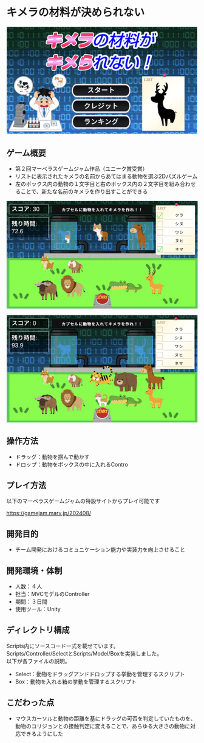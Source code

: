 # キメラの材料が決められない
![](https://github.com/RyoyaMaejima/MakeChimera/blob/main/ReadmeSrc/Title.png)

## ゲーム概要
- 第２回マーベラスゲームジャム作品（ユニーク賞受賞）
- リストに表示されたキメラの名前からあてはまる動物を選ぶ2Dパズルゲーム
- 左のボックス内の動物の１文字目と右のボックス内の２文字目を組み合わせることで、新たな名前のキメラを作り出すことができる

![](https://github.com/RyoyaMaejima/MakeChimera/blob/main/ReadmeSrc/Chimera.png)

![](https://github.com/RyoyaMaejima/MakeChimera/blob/main/ReadmeSrc/Ingame.png)

## 操作方法
- ドラッグ：動物を掴んで動かす
- ドロップ：動物をボックスの中に入れるContro

## プレイ方法
以下のマーベラスゲームジャムの特設サイトからプレイ可能です

https://gamejam.marv.jp/202408/

## 開発目的
- チーム開発におけるコミュニケーション能力や実装力を向上させること

## 開発環境・体制
- 人数：４人
- 担当：MVCモデルのController
- 期間：３日間
- 使用ツール：Unity

## ディレクトリ構成
Scripts内にソースコード一式を載せています。  
Scripts/Controller/SelectとScripts/Model/Boxを実装しました。  
以下が各ファイルの説明。

- Select：動物をドラッグアンドドロップする挙動を管理するスクリプト
- Box：動物を入れる箱の挙動を管理するスクリプト

## こだわった点
- マウスカーソルと動物の距離を基にドラッグの可否を判定していたものを、動物のコリジョンとの接触判定に変えることで、あらゆる大きさの動物に対応できるようにした
